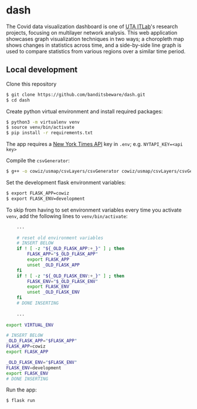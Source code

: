 # dash
The Covid data visualization dashboard is one of [UTA ITLab](https://itlab.uta.edu)'s research projects, focusing on multilayer network analysis. This web application showcases graph visualization techniques in two ways; a choropleth map shows changes in statistics across time, and a side-by-side line graph is used to compare statistics from various regions over a similar time period. 

## Local development
Clone this repository
```bash
$ git clone https://github.com/banditsbeware/dash.git
$ cd dash
```

Create python virtual environment and install required packages: <br>
```bash
$ python3 -m virtualenv venv
$ source venv/bin/activate
$ pip install -r requirements.txt
```

The app requires a [New York Times API](https://developer.nytimes.com) key in `.env`; e.g. `NYTAPI_KEY=<api key>`

Compile the `csvGenerator`:
```bash
$ g++ -o cowiz/usmap/csvLayers/csvGenerator cowiz/usmap/csvLayers/csvGenerator.cpp
```

Set the development flask environment variables:
```bash
$ export FLASK_APP=cowiz
$ export FLASK_ENV=development
```

To skip from having to set environment variables every time you activate `venv`, add the following lines to `venv/bin/activate`:
```bash
    ...
    
    # reset old environment variables
    # INSERT BELOW
    if ! [ -z "${_OLD_FLASK_APP:+_}" ] ; then
        FLASK_APP="$_OLD_FLASK_APP"
        export FLASK_APP
        unset _OLD_FLASK_APP
    fi
    if ! [ -z "${_OLD_FLASK_ENV:+_}" ] ; then
        FLASK_ENV="$_OLD_FLASK_ENV"
        export FLASK_ENV
        unset _OLD_FLASK_ENV
    fi
    # DONE INSERTING
    
    ...
    
export VIRTUAL_ENV

# INSERT BELOW
_OLD_FLASK_APP="$FLASK_APP"
FLASK_APP=cowiz
export FLASK_APP

_OLD_FLASK_ENV="$FLASK_ENV"
FLASK_ENV=development
export FLASK_ENV
# DONE INSERTING
```

Run the app:<br>
```bash
$ flask run
```
